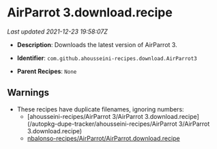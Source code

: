 # AirParrot 3.download.recipe

_Last updated 2021-12-23 19:58:07Z_

- **Description**: Downloads the latest version of AirParrot 3.

- **Identifier**: `com.github.ahousseini-recipes.download.AirParrot3`

- **Parent Recipes**: `None`

## Warnings

- These recipes have duplicate filenames, ignoring numbers:
    - [ahousseini-recipes/AirParrot 3/AirParrot 3.download.recipe](/autopkg-dupe-tracker/ahousseini-recipes/AirParrot 3/AirParrot 3.download.recipe)
    - [nbalonso-recipes/AirParrot/AirParrot.download.recipe](/autopkg-dupe-tracker/nbalonso-recipes/AirParrot/AirParrot.download.recipe)